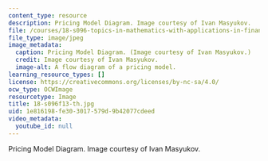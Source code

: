 ```yaml
---
content_type: resource
description: Pricing Model Diagram. Image courtesy of Ivan Masyukov.
file: /courses/18-s096-topics-in-mathematics-with-applications-in-finance-fall-2013/1e816198fe303017579d9b42077cdeed_18-s096f13-th.jpg
file_type: image/jpeg
image_metadata:
  caption: Pricing Model Diagram. (Image courtesy of Ivan Masyukov.)
  credit: Image courtesy of Ivan Masyukov.
  image-alt: A flow diagram of a pricing model.
learning_resource_types: []
license: https://creativecommons.org/licenses/by-nc-sa/4.0/
ocw_type: OCWImage
resourcetype: Image
title: 18-s096f13-th.jpg
uid: 1e816198-fe30-3017-579d-9b42077cdeed
video_metadata:
  youtube_id: null
---
```

Pricing Model Diagram. Image courtesy of Ivan Masyukov.